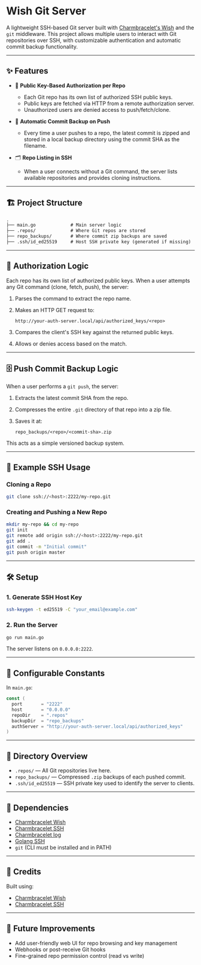 # Wish Git Server

A lightweight SSH-based Git server built with [Charmbracelet's Wish](https://github.com/charmbracelet/wish) and the `git` middleware. This project allows multiple users to interact with Git repositories over SSH, with customizable authentication and automatic commit backup functionality.

---

## ✨ Features

-   🧠 **Public Key-Based Authorization per Repo**

    -   Each Git repo has its own list of authorized SSH public keys.
    -   Public keys are fetched via HTTP from a remote authorization server.
    -   Unauthorized users are denied access to push/fetch/clone.

-   🧳 **Automatic Commit Backup on Push**

    -   Every time a user pushes to a repo, the latest commit is zipped and stored in a local backup directory using the commit SHA as the filename.

-   🗂️ **Repo Listing in SSH**
    -   When a user connects without a Git command, the server lists available repositories and provides cloning instructions.

---

## 🏗️ Project Structure

```txt
.
├── main.go             # Main server logic
├── .repos/             # Where Git repos are stored
├── repo_backups/       # Where commit zip backups are saved
├── .ssh/id_ed25519     # Host SSH private key (generated if missing)
```

---

## 🔐 Authorization Logic

Each repo has its own list of authorized public keys. When a user attempts any Git command (clone, fetch, push), the server:

1. Parses the command to extract the repo name.
2. Makes an HTTP GET request to:

    ```
    http://your-auth-server.local/api/authorized_keys/<repo>
    ```

3. Compares the client's SSH key against the returned public keys.
4. Allows or denies access based on the match.

---

## 🗄️ Push Commit Backup Logic

When a user performs a `git push`, the server:

1. Extracts the latest commit SHA from the repo.
2. Compresses the entire `.git` directory of that repo into a zip file.
3. Saves it at:

    ```
    repo_backups/<repo>/<commit-sha>.zip
    ```

This acts as a simple versioned backup system.

---

## 🧪 Example SSH Usage

### Cloning a Repo

```sh
git clone ssh://<host>:2222/my-repo.git
```

### Creating and Pushing a New Repo

```sh
mkdir my-repo && cd my-repo
git init
git remote add origin ssh://<host>:2222/my-repo.git
git add .
git commit -m "Initial commit"
git push origin master
```

---

## 🛠️ Setup

### 1. Generate SSH Host Key

```sh
ssh-keygen -t ed25519 -C "your_email@example.com"
```

### 2. Run the Server

```sh
go run main.go
```

The server listens on `0.0.0.0:2222`.

---

## 🧩 Configurable Constants

In `main.go`:

```go
const (
  port       = "2222"
  host       = "0.0.0.0"
  repoDir    = ".repos"
  backupDir  = "repo_backups"
  authServer = "http://your-auth-server.local/api/authorized_keys"
)
```

---

## 📁 Directory Overview

-   `.repos/` — All Git repositories live here.
-   `repo_backups/` — Compressed `.zip` backups of each pushed commit.
-   `.ssh/id_ed25519` — SSH private key used to identify the server to clients.

---

## 📌 Dependencies

-   [Charmbracelet Wish](https://pkg.go.dev/github.com/charmbracelet/wish)
-   [Charmbracelet SSH](https://pkg.go.dev/github.com/charmbracelet/ssh)
-   [Charmbracelet log](https://pkg.go.dev/github.com/charmbracelet/log)
-   [Golang SSH](https://pkg.go.dev/golang.org/x/crypto/ssh)
-   `git` (CLI must be installed and in PATH)

---

## 🙏 Credits

Built using:

-   [Charmbracelet Wish](https://github.com/charmbracelet/wish)
-   [Charmbracelet SSH](https://github.com/charmbracelet/ssh)

---

## 🚧 Future Improvements

-   Add user-friendly web UI for repo browsing and key management
-   Webhooks or post-receive Git hooks
-   Fine-grained repo permission control (read vs write)
